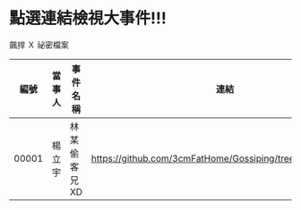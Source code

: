 # 點選連結檢視大事件!!!

飆捍 Ｘ 祕密檔案

| 編號 | 當事人 | 事件名稱 | 連結 |
| ----- | ----- | ------------ | --------------------------------------------------------- |
| 00001 | 楊立宇 | 林某偷客兄 XD  | https://github.com/3cmFatHome/Gossiping/tree/master/00001  |
